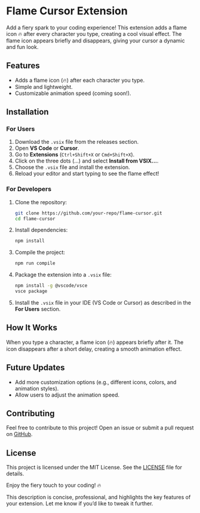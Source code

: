 # Flame Cursor Extension

Add a fiery spark to your coding experience! This extension adds a flame icon 🔥 after every character you type, creating a cool visual effect. The flame icon appears briefly and disappears, giving your cursor a dynamic and fun look.

## Features

- Adds a flame icon (🔥) after each character you type.
- Simple and lightweight.
- Customizable animation speed (coming soon!).

## Installation

### For Users

1. Download the `.vsix` file from the releases section.
2. Open **VS Code** or **Cursor**.
3. Go to **Extensions** (`Ctrl+Shift+X` or `Cmd+Shift+X`).
4. Click on the three dots (...) and select **Install from VSIX...**.
5. Choose the `.vsix` file and install the extension.
6. Reload your editor and start typing to see the flame effect!

### For Developers

1. Clone the repository:

   ```bash
   git clone https://github.com/your-repo/flame-cursor.git
   cd flame-cursor
   ```

2. Install dependencies:

   ```bash
   npm install
   ```

3. Compile the project:

   ```bash
   npm run compile
   ```

4. Package the extension into a `.vsix` file:

   ```bash
   npm install -g @vscode/vsce
   vsce package
   ```

5. Install the `.vsix` file in your IDE (VS Code or Cursor) as described in the **For Users** section.

## How It Works

When you type a character, a flame icon (🔥) appears briefly after it. The icon disappears after a short delay, creating a smooth animation effect.

## Future Updates

- Add more customization options (e.g., different icons, colors, and animation styles).
- Allow users to adjust the animation speed.

## Contributing

Feel free to contribute to this project! Open an issue or submit a pull request on [GitHub](https://github.com).

## License

This project is licensed under the MIT License. See the [LICENSE](LICENSE) file for details.

Enjoy the fiery touch to your coding! 🔥

This description is concise, professional, and highlights the key features of your extension. Let me know if you’d like to tweak it further.
